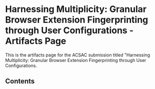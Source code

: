 # Harnessing Multiplicity: Granular Browser Extension Fingerprinting through User Configurations - Artifacts Page
This is the artifacts page for the ACSAC submission titled "Harnessing Multiplicity: Granular Browser Extension Fingerprinting through User Configurations.


## Contents

